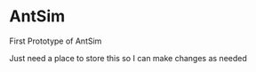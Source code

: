 # AntSim

First Prototype of AntSim

Just need a place to store this so I can make changes as needed
